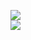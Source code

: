 [![](https://img.shields.io/badge/Made%20With-Github%20Spray-lightgrey.svg?style=for-the-badge&logo=github)](https://github.com/Annihil/github-spray#18124)  
[![](https://i.imgur.com/2DrTn0Z.gif)](https://github.com/Annihil/github-spray)